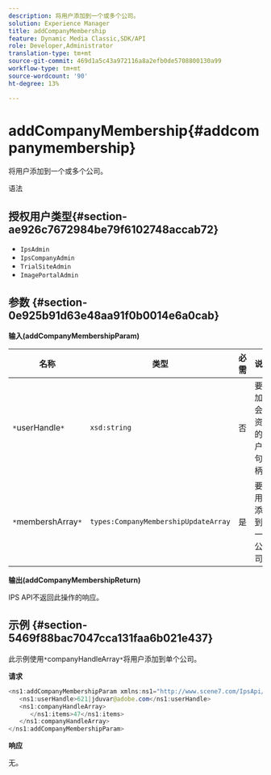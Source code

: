 ```yaml
---
description: 将用户添加到一个或多个公司。
solution: Experience Manager
title: addCompanyMembership
feature: Dynamic Media Classic,SDK/API
role: Developer,Administrator
translation-type: tm+mt
source-git-commit: 469d1a5c43a972116a8a2efb0de5708800130a99
workflow-type: tm+mt
source-wordcount: '90'
ht-degree: 13%

---
```



# addCompanyMembership{#addcompanymembership}

将用户添加到一个或多个公司。

语法

## 授权用户类型{#section-ae926c7672984be79f6102748accab72}

* `IpsAdmin`
* `IpsCompanyAdmin`
* `TrialSiteAdmin`
* `ImagePortalAdmin`

## 参数 {#section-0e925b91d63e48aa91f0b0014e6a0cab}

**输入(addCompanyMembershipParam)**

| 名称 | 类型 | 必需 | 说明 |
|---|---|---|---|
| `*`userHandle`*` | `xsd:string` | 否 | 要添加其会员资格的用户的句柄。 |
| `*`membershArray`*` | `types:CompanyMembershipUpdateArray` | 是 | 要将用户添加到的一组公司。 |

**输出(addCompanyMembershipReturn)**

IPS API不返回此操作的响应。

## 示例 {#section-5469f88bac7047cca131faa6b021e437}

此示例使用`*`companyHandleArray`*`将用户添加到单个公司。

**请求**

```java
<ns1:addCompanyMembershipParam xmlns:ns1="http://www.scene7.com/IpsApi/xsd">
   <ns1:userHandle>621|jduvar@adobe.com</ns1:userHandle>
   <ns1:companyHandleArray>
      </ns1:items>47</ns1:items>
   </ns1:companyHandleArray>
</ns1:addCompanyMembershipParam>
```

**响应**

无。
